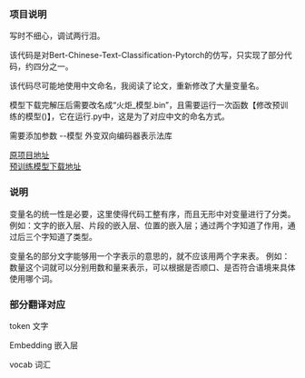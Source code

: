 ### 项目说明
写时不细心，调试两行泪。

该代码是对Bert-Chinese-Text-Classification-Pytorch的仿写，只实现了部分代码，约四分之一。

该代码尽可能地使用中文命名，我阅读了论文，重新修改了大量变量名。

模型下载完解压后需要改名成“火炬_模型.bin”，且需要运行一次函数【修改预训练的模型()】，它在运行.py中，这是为了对应中文的命名方式。

需要添加参数 --模型 外变双向编码器表示法库

[原项目地址](https://github.com/649453932/Bert-Chinese-Text-Classification-Pytorch)\
[预训练模型下载地址](https://github.com/649453932/Bert-Chinese-Text-Classification-Pytorch#%E9%A2%84%E8%AE%AD%E7%BB%83%E8%AF%AD%E8%A8%80%E6%A8%A1%E5%9E%8B)

### 说明
变量名的统一性是必要，这里使得代码工整有序，而且无形中对变量进行了分类。
例如：文字的嵌入层、片段的嵌入层、位置的嵌入层；通过两个字知道了作用，通过后三个字知道了类型。

变量名的部分文字能够用一个字表示的意思的，就不应该用两个字来表。
例如：数量这个词就可以分别用数和量来表示，可以根据是否顺口、是否符合语境来具体使用哪个词。

### 部分翻译对应
token   文字

Embedding   嵌入层

vocab   词汇